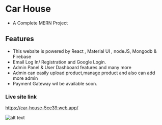 # Car House
- A Complete MERN Project

## Features

- This website is powered by React , Material UI , nodeJS, Mongodb & Firebase
- Email Log In/ Registration and Google Login.
- Admin Panel & User Dashboard features and many more
- Admin can easily upload product,manage product and also can add more admin
- Payment Gateway wil be available soon.


### Live site link
https://car-house-5ce39.web.app/


![alt text](https://i.ibb.co/CKpvwkc/d.png)
